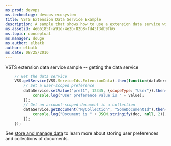 ```yaml
---
ms.prod: devops
ms.technology: devops-ecosystem
title: VSTS Extension Data Service Example
description: A sample that shows how to use a extension data service with a VSTS extension
ms.assetid: 4e66185f-a91d-4e2b-82b8-fd43f3db9fb6
ms.topic: conceptual
ms.manager: douge
ms.author: elbatk
author: elbatk
ms.date: 08/25/2016
---
```


VSTS extension data service sample -- getting the data service

```js
	// Get the data service
	VSS.getService(VSS.ServiceIds.ExtensionData).then(function(dataService) {
		// Set a user-scoped preference
		dataService.setValue("pref1", 12345, {scopeType: "User"}).then(function(value) {
		    console.log("User preference value is " + value);
		});		
		// Get an account-scoped document in a collection
		dataService.getDocument("MyCollection", "SomeDocumentId").then(function(doc) {
		    console.log("Document is " + JSON.stringify(doc, null, 2));
		});
	});
```

See [store and manage data](../../../../develop/data-storage.md) to learn more about storing user preferences and collections of documents.
